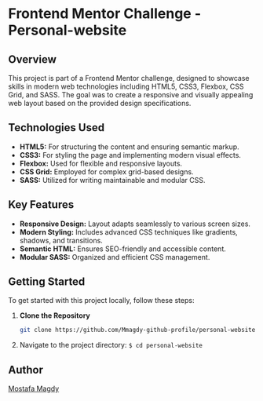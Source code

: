 # Frontend Mentor Challenge - Personal-website 

## Overview

This project is part of a Frontend Mentor challenge, designed to showcase skills in modern web technologies including HTML5, CSS3, Flexbox, CSS Grid, and SASS. The goal was to create a responsive and visually appealing web layout based on the provided design specifications.

## Technologies Used

- **HTML5:** For structuring the content and ensuring semantic markup.
- **CSS3:** For styling the page and implementing modern visual effects.
- **Flexbox:** Used for flexible and responsive layouts.
- **CSS Grid:** Employed for complex grid-based designs.
- **SASS:** Utilized for writing maintainable and modular CSS.

## Key Features

- **Responsive Design:** Layout adapts seamlessly to various screen sizes.
- **Modern Styling:** Includes advanced CSS techniques like gradients, shadows, and transitions.
- **Semantic HTML:** Ensures SEO-friendly and accessible content.
- **Modular SASS:** Organized and efficient CSS management.

## Getting Started

To get started with this project locally, follow these steps:

1. **Clone the Repository**

   ```bash
   git clone https://github.com/Mmagdy-github-profile/personal-website.git
2. Navigate to the project directory:
``$ cd personal-website``

## Author
[Mostafa Magdy]("https//:https://github.com/Mmagdy-github-profile/personal-website")

